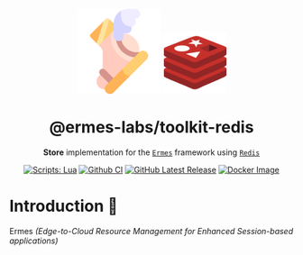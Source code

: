 <div align="center">
  
<br>

<img src="https://raw.githubusercontent.com/ermes-labs/docs/main/docs/public/icon.png" width="30%">
<img src="https://raw.githubusercontent.com/ermes-labs/docs/01d657655a8d255f03d059094448290c026081a9/docs/public/integration-logos/redis.svg" width="22%">

<h1>@ermes-labs/toolkit-redis</h1>

**Store** implementation for the [`Ermes`](https://ermes-labs.github.io/docs) framework using [`Redis`](https://redis.io/)

[![Scripts: Lua](https://img.shields.io/badge/lua-script-50b7e0?style=flat-square&logo=lua)](https://redis.io/docs/interact/programmability/eval-intro/)
[![Github CI](https://img.shields.io/github/actions/workflow/status/ermes-labs/toolkit-redis/ci.yml?style=flat-square&branch=main)](https://github.com/ermes-labs/toolkit-redis/actions/workflows/ci.yml)
[![GitHub Latest Release](https://img.shields.io/github/v/release/ermes-labs/toolkit-redis?style=flat-square&logo=github)](https://github.com/ermes-labs/toolkit-redis/releases)
[![Docker Image](https://img.shields.io/docker/v/paolimi/ermes-redis/latest?style=flat-square&logo=docker)](https://hub.docker.com/repository/docker/paolimi/ermes-redis/general)

</div>

# Introduction 📖

Ermes *(Edge-to-Cloud Resource Management for Enhanced Session-based applications)*